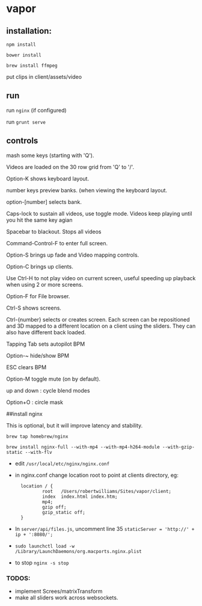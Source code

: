 # vapor

## installation:

`npm install`

`bower install`

`brew install ffmpeg`

put clips in client/assets/video

## run

run `nginx` (if configured)

run `grunt serve`

## controls
mash some keys (starting with 'Q').

Videos are loaded on the 30 row grid from 'Q' to '/'.

Option-K shows keyboard layout.

number keys preview banks. (when viewing the keyboard layout.

option-[number] selects bank.

Caps-lock to sustain all videos, use toggle mode. Videos keep playing until you hit the same key agian

Spacebar to blackout. Stops all videos

Command-Control-F to enter full screen.

Option-S brings up fade and Video mapping controls.

Option-C brings up clients.

Use Ctrl-H to not play video on current screen, useful speeding up playback when using 2 or more screens.

Option-F for File browser.

Ctrl-S shows screens.

Ctrl-{number} selects or creates screen. Each screen can be repositioned and 3D mapped to a different location on a client using the sliders. They can also have different back loaded.

Tapping Tab sets autopilot BPM

Option-~ hide/show BPM

ESC clears BPM

Option-M toggle mute (on by default).

up and down : cycle blend modes

Option+O : circle mask

##install nginx

This is optional, but it will improve latency and stability.

`brew tap homebrew/nginx`

`brew install nginx-full --with-mp4 --with-mp4-h264-module --with-gzip-static --with-flv`

- edit `/usr/local/etc/nginx/nginx.conf`

- in nginx.conf change location root to point at clients directory, eg:

        location / {
                root   /Users/robertwilliams/Sites/vapor/client;
                index  index.html index.htm;
                mp4;
                gzip off;
                gzip_static off;
        }

- In `server/api/files.js`, uncomment line 35 `staticServer = 'http://' + ip + ':8080/';`

- `sudo launchctl load -w /Library/LaunchDaemons/org.macports.nginx.plist`

- to stop `nginx -s stop`

### TODOS:

* implement Screes/matrixTransform
* make all sliders work across websockets.
